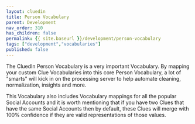 ```yaml
---
layout: cluedin
title: Person Vocabulary
parent: Development
nav_order: 310
has_children: false
permalink: {{ site.baseurl }}/development/person-vocabulary
tags: ["development","vocabularies"]
published: false
---
```


The CluedIn Person Vocabulary is a very important Vocabulary. By mapping your custom Clue Vocabularies into this core Person Vocabulary, a lot of "smarts" will kick in on the processing server to help automate cleaning, normalization, insights and more. 

This Vocabulary also includes Vocabulary mappings for all the popular Social Accounts and it is worth mentioning that if you have two Clues that have the same Social Accounts then by default, these Clues will merge with 100% confidence if they are valid representations of those values. 